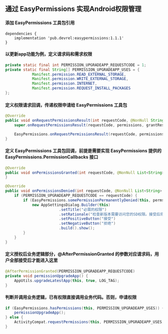 
## 通过 EasyPermissions 实现Android权限管理

#### 添加 EasyPermissions 工具包引用

```
dependencies {
    implementation 'pub.devrel:easypermissions:1.1.1'
}
```

#### 以更新app功能为例，定义请求码和需求权限

```java
private static final int PERMISSION_UPGRADEAPP_REQUESTCODE = 1;
private static final String[] PERMISSION_UPGRADEAPP_USES = {
            Manifest.permission.READ_EXTERNAL_STORAGE, 
            Manifest.permission.WRITE_EXTERNAL_STORAGE, 
            Manifest.permission.INTERNET, 
            Manifest.permission.REQUEST_INSTALL_PACKAGES
};
```

#### 定义权限请求回调，传递权限申请给 EasyPermissions 工具包

```java
@Override
public void onRequestPermissionsResult(int requestCode, @NonNull String[] permissions, @NonNull int[] grantResults) {
    super.onRequestPermissionsResult(requestCode, permissions, grantResults);

    EasyPermissions.onRequestPermissionsResult(requestCode, permissions, grantResults, this);
}
```

#### 定义 EasyPermissions 工具包回调，前提是需要实现 EasyPermissions 提供的 EasyPermissions.PermissionCallbacks 接口

```java
@Override
public void onPermissionsGranted(int requestCode, @NonNull List<String> perms) {
}

@Override
public void onPermissionsDenied(int requestCode, @NonNull List<String> perms) {
    if (PERMISSION_UPGRADEAPP_REQUESTCODE == requestCode) {
        if (EasyPermissions.somePermissionPermanentlyDenied(this, perms)) {
            new AppSettingsDialog.Builder(this)
                        .setTitle("必需的权限")
                        .setRationale("检查新版本需要访问您的SD权限。接受后将进入系统设置，请修改SD权限为可用。")
                        .setPositiveButton("接受")
                        .setNegativeButton("拒绝")
                        .build().show();
        }
    }
}
```

#### 定义授权后业务逻辑部分，@AfterPermissionGranted 的参数对应请求码，用户全部接受后才能进入这里

```java
@AfterPermissionGranted(PERMISSION_UPGRADEAPP_REQUESTCODE)
private void permissionUpgradeApp() {
    AppUtils.upgradeLatestApp(this, true, LOG_TAG);
}
```

#### 判断并调用业务逻辑，已有权限直接调用业务代码。否则，申请权限

```java
if (EasyPermissions.hasPermissions(this, PERMISSION_UPGRADEAPP_USES)) {
    permissionUpgradeApp();
} else {
    ActivityCompat.requestPermissions(this, PERMISSION_UPGRADEAPP_USES, PERMISSION_UPGRADEAPP_REQUESTCODE);
}
```


